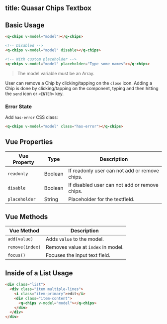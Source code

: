 title: Quasar Chips Textbox
---
<input type="hidden" data-fullpage-demo="form/text-input/chips">

## Basic Usage

``` html
<q-chips v-model="model"></q-chips>

<!-- Disabled -->
<q-chips v-model="model" disable></q-chips>

<!-- With custom placeholder -->
<q-chips v-model="model" placeholder="Type some names"></q-chips>
```

> The model variable must be an Array.

User can remove a Chip by clicking/tapping on the `close` icon. Adding a Chip is done by clicking/tapping on the component, typing and then hitting the `send` icon or `<ENTER>` key.

### Error State
Add `has-error` CSS class:
``` html
<q-chips v-model="model" class="has-error"></q-chips>
```

## Vue Properties
| Vue Property | Type | Description |
| --- | --- | --- |
| `readonly` | Boolean | If readonly user can not add or remove chips. |
| `disable` | Boolean | If disabled user can not add or remove chips. |
| `placeholder` | String | Placeholder for the textfield. |

## Vue Methods
| Vue Method | Description |
| --- | --- |
| `add(value)` | Adds `value` to the model. |
| `remove(index)` | Removes value at `index` in model. |
| `focus()` | Focuses the input text field. |

## Inside of a List Usage
``` html
<div class="list">
  <div class="item multiple-lines">
    <i class="item-primary">edit</i>
    <div class="item-content">
      <q-chips v-model="model"></q-chips>
    </div>
  </div>
</div>
```
